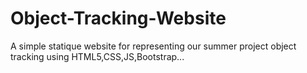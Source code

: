 # Object-Tracking-Website
A simple statique website for representing our summer project object tracking using HTML5,CSS,JS,Bootstrap...
